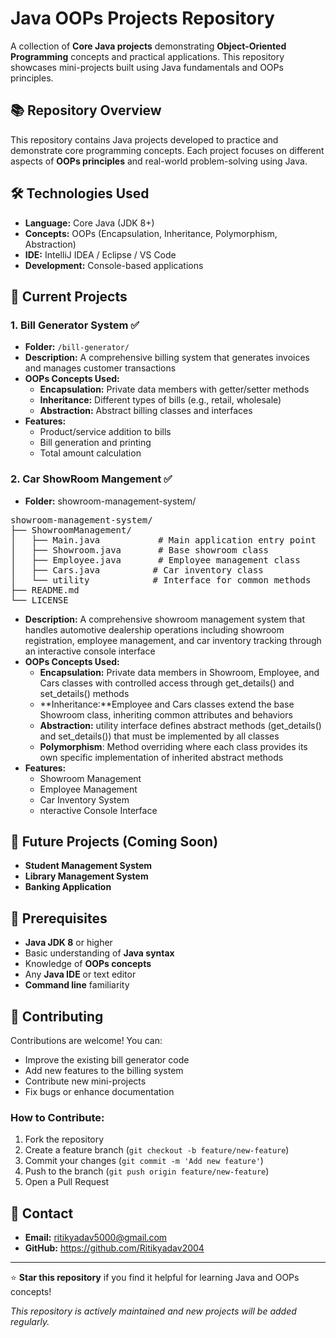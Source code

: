 # Java OOPs Projects Repository

A collection of **Core Java projects** demonstrating **Object-Oriented Programming** concepts and practical applications. This repository showcases mini-projects built using Java fundamentals and OOPs principles.

## 📚 Repository Overview
This repository contains Java projects developed to practice and demonstrate core programming concepts. Each project focuses on different aspects of **OOPs principles** and real-world problem-solving using Java.

## 🛠️ Technologies Used
- **Language:** Core Java (JDK 8+)
- **Concepts:** OOPs (Encapsulation, Inheritance, Polymorphism, Abstraction)
- **IDE:** IntelliJ IDEA / Eclipse / VS Code
- **Development:** Console-based applications

## 📁 Current Projects

### 1. **Bill Generator System** ✅
- **Folder:** `/bill-generator/`
- **Description:** A comprehensive billing system that generates invoices and manages customer transactions
- **OOPs Concepts Used:**
  - **Encapsulation:** Private data members with getter/setter methods
  - **Inheritance:** Different types of bills (e.g., retail, wholesale)
  - **Abstraction:** Abstract billing classes and interfaces
- **Features:**
  - Product/service addition to bills
  - Bill generation and printing
  - Total amount calculation

### 2. **Car ShowRoom Mangement** ✅
- **Folder:** showroom-management-system/
<pre>
showroom-management-system/
├── ShowroomManagement/
│   ├── Main.java           # Main application entry point
│   ├── Showroom.java       # Base showroom class
│   ├── Employee.java       # Employee management class  
│   ├── Cars.java          # Car inventory class
│   └── utility            # Interface for common methods
├── README.md
└── LICENSE
</pre>

- **Description:** A comprehensive showroom management system that handles automotive dealership operations including showroom registration, employee management, and car inventory tracking through an interactive console interface
- **OOPs Concepts Used:**
  - **Encapsulation:** Private data members in Showroom, Employee, and Cars classes with controlled access through get_details() and set_details() methods
  - **Inheritance:**Employee and Cars classes extend the base Showroom class, inheriting common attributes and behaviors
  - **Abstraction:** utility interface defines abstract methods (get_details() and set_details()) that must be implemented by all classes
  - **Polymorphism**: Method overriding where each class provides its own specific implementation of inherited abstract methods
- **Features:**
  - Showroom Management
  - Employee Management
  - Car Inventory System
  - nteractive Console Interface





## 🔮 Future Projects (Coming Soon)
- **Student Management System**
- **Library Management System**
- **Banking Application**


## 🔧 Prerequisites
- **Java JDK 8** or higher
- Basic understanding of **Java syntax**
- Knowledge of **OOPs concepts**
- Any **Java IDE** or text editor
- **Command line** familiarity



## 🤝 Contributing
Contributions are welcome! You can:
- Improve the existing bill generator code
- Add new features to the billing system
- Contribute new mini-projects
- Fix bugs or enhance documentation

### How to Contribute:
1. Fork the repository
2. Create a feature branch (`git checkout -b feature/new-feature`)
3. Commit your changes (`git commit -m 'Add new feature'`)
4. Push to the branch (`git push origin feature/new-feature`)
5. Open a Pull Request

## 📧 Contact
- **Email:** ritikyadav5000@gmail.com
- **GitHub:** https://github.com/Ritikyadav2004

---
⭐ **Star this repository** if you find it helpful for learning Java and OOPs concepts!

*This repository is actively maintained and new projects will be added regularly.*
